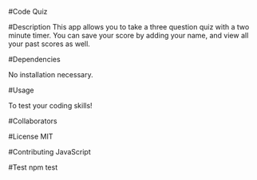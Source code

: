 #Code Quiz
  
#Description 
This app allows you to take a three question quiz with a two minute timer. You can save your score by adding your name, and view all your past scores as well.
  
  
#Dependencies

No installation necessary.
  
  
#Usage

 To test your coding skills!
  
  
#Collaborators 
  
  
#License
 MIT
  
  
#Contributing
JavaScript
  
  
#Test
npm test

